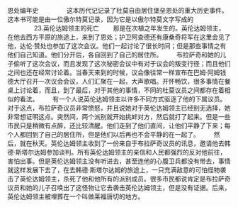 恩处编年史
　　
　　这本历代记记录了杜莫自由居住堡垒恩处的重大历史事件。这本书可能是由一位傲尔特莫记录，因为它是以傲尔特莫文字写成的
　　
　　23.英伦达姆领主的死亡
　　那是在次植之年发生的。英伦达姆领主，在他去西方平原的旅途上，来到了恩处；护卫阿查德还有康桑奇将军在这里会见了他，达伦·赞处也参加了这次会议。他们一起讨论了很长时间；但是那些事情之有他们自己知道。他们分开后，各自回到了自己的居住所。
　　布拉萨奇和她的儿子偷听了这次会议，而且发现了这次秘密会议中有对于议会的叛变行径；而且他们之间也还在经常讨论着。当春天来到的时候，议会像往常一样宣布在巴姆·阿姆钱德大厅召开一次议会会议，人们汇聚在一起，大声歌唱。开怀畅饮，很多事情在餐桌上讨论着，而且，到了最后，对于其他的事情，不同的杜莫议员之间都存在着相似的看法。
　　有一个人说英伦达姆领主以许多不同方式驱逐了他的下属议员。对于这点，布拉萨奇议员非常愤怒，并且说她对于英伦达姆领主已经别无选择，她非常想证明这点。突然间，两个派别就开始挑衅对方，然后就打了起来。但是一些市民只是稍微有点醉，还比较清醒。他们走到了他们直间，让他们平静了下来；每个人都回到了自己的居住所，但是他们以后再也不会平静的在一起了。
　　然后，就在秋天。英伦达姆领主收到了一份来自于布拉萨奇议员的讯息，邀请他去韩德·斯塔尔达姆参加谈判。所有英伦达姆领主的亲信和人民都强烈的反对他前往，害怕出事。但是英伦达姆领主没有听进去，甚至连他的心腹卫兵都没有带去，事情就这样发展下去了，在去韩德·斯塔尔达姆的旅途上，一只充满敌意的可怕怪物袭击了英伦达姆领主，杀死了他和他所有的派别成员。很多市民都说肯定是布拉萨奇议员和她的儿子召唤出了这怪物让它去袭击英伦达姆领主，但是没有证据。后来，英伦达姆领主被埋葬在一个叫做莱福唐切的地方。
　